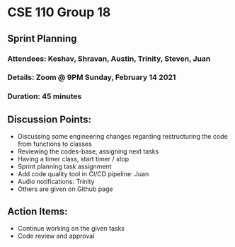 # CSE 110 Group 18

## Sprint Planning
### Attendees: Keshav, Shravan, Austin, Trinity, Steven, Juan
### Details: Zoom @ 9PM Sunday, February 14 2021
### Duration: 45 minutes

## Discussion Points:		
* Discussing some engineering changes regarding restructuring the code from functions to classes
* Reviewing the codes-base, assigning next tasks  
* Having a timer class, start timer / stop 
* Sprint planning task assignment
* Add code quality tool in CI/CD pipeline: Juan
* Audio notifications: Trinity
* Others are given on Github page 


## Action Items:
* Continue working on the given tasks
* Code review and approval

